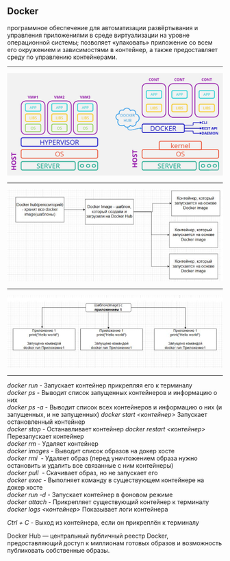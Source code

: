 ## Docker  
программное обеспечение для автоматизации развёртывания и управления приложениями в среде виртуализации 
на уровне операционной системы; позволяет «упаковать» приложение со всем его окружением и зависимостями в контейнер, 
а также предоставляет среду по управлению контейнерами.  
____  

![](https://github.com/Dv-nn/Python--Cheat-Sheet/blob/main/Docker/img/Docker%20(1).jpg)   

____    
![](https://github.com/Dv-nn/Python--Cheat-Sheet/blob/main/Docker/img/doker1.JPG)   
____  
![](https://github.com/Dv-nn/Python--Cheat-Sheet/blob/main/Docker/img/doker2.JPG)   
____  

*docker run <container name>* - Запускает контейнер прикрепляя его к терминалу  
*docker ps* - Выводит список запущенных контейнеров и информацию о них  
*docker ps -a* - Выводит список всех контейнеров и информацию о них (и запущенных, и не запущенных) 
*docker start <контейнер>*	Запускает остановленный контейнер  
*docker stop <container id or name>* - Останавливает контейнер 
*docker restart <контейнер>*	Перезапускает контейнер  
*docker rm <container id or name>* - Удаляет контейнер  
*docker images* - Выводит список образов на докер хосте  
*docker rmi <image id or name>* - Удаляет образ (перед уничтожением образа нужно остановить и удалить все связанные с ним контейнеры)  
*docker pull <image name>* - Скачивает образ, но не запускает его  
*docker exec <container id or name>* <command> - Выполняет команду в существующем контейнере на докер хосте  
*docker run -d <container name>* - Запускает контейнер в фоновом режиме  
*docker attach <container id or name>* - Прикрепляет существующий контейнер к терминалу
*docker logs <контейнер>*	Показывает логи контейнера  

*Ctrl + C* - Выход из контейнера, если он прикреплён к терминалу  

Docker Hub — центральный публичный реестр Docker, предоставляющий доступ к миллионам готовых образов и возможность публиковать собственные образы.
